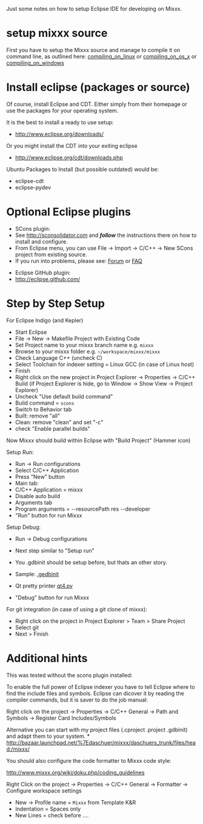 Just some notes on how to setup Eclipse IDE for developing on Mixxx.

# setup mixxx source

First you have to setup the Mixxx source and manage to compile it on
command line, as outlined here:
[compiling\_on\_linux](compiling_on_linux) or
[compiling\_on\_os\_x](compiling_on_os_x) or
[compiling\_on\_windows](compiling_on_windows)

# Install eclipse (packages or source)

Of course, install Eclipse and CDT. Either simply from their homepage or
use the packages for your operating system.

It is the best to install a ready to use setup:

  - <http://www.eclipse.org/downloads/>

Or you might install the CDT into your exiting eclipse

  - <http://www.eclipse.org/cdt/downloads.php>

Ubuntu Packages to Install (but possible outdated) would be:

  - eclipse-cdt
  - eclipse-pydev

# Optional Eclipse plugins

  - SCons plugin: 
  - See <http://sconsolidator.com> and ***follow*** the instructions
    there on how to install and configure. 
  - From Eclipse menu, you can use File -\> Import -\> C/C++ -\> New
    SCons project from existing source.
  - If you run into problems, please see:
    [Forum](http://www.sconsolidator.ch/projects/sconsolidator/boards)
    or
    [FAQ](http://www.sconsolidator.ch/projects/sconsolidator/wiki/FAQ)

<!-- end list -->

  - Eclipse GitHub plugin:
  - <http://eclipse.github.com/>

# Step by Step Setup

For Eclipse Indigo (and Kepler)

  - Start Eclipse
  - File -\> New -\> Makefile Project with Existing Code
  - Set Project name to your mixxx branch name e.g. `mixxx`
  - Browse to your mixxx folder e.g. `~/workspace/mixxx/mixxx`
  - Check Language C++ (uncheck C)
  - Select Toolchain for indexer setting = Linux GCC (in case of Linux
    host) 
  - Finish 
  - Right click on the new project in Project Explorer -\> Properties
    -\> C/C++ Build (if Project Explorer is hide, go to Window -\> Show
    View -\> Project Explorer)
  - Uncheck "Use default build command"
  - Build command = `scons`
  - Switch to Behavior tab
  - Built: remove "all"
  - Clean: remove "clean" and set "-c"
  - check "Enable parallel builds" 

Now Mixxx should build within Eclipse with "Build Project" (Hammer icon)

Setup Run:

  - Run -\> Run configurations 
  - Select C/C++ Application 
  - Press "New" button 
  - Main tab:
  - C/C++ Application = mixxx
  - Disable auto build
  - Arguments tab 
  - Program arguments = --resourcePath res --developer 
  - "Run" button for run Mixxx

Setup Debug:

  - Run -\> Debug configurations 
  - Next step similar to "Setup run"
  - You .gdbinit should be setup before, but thats an other story.
  - Sample:
    [.gedbinit](http://bazaar.launchpad.net/~daschuer/mixxx/daschuers_trunk/view/head:/mixxx/.gdbinit)
    
  - Qt pretty printer
    [qt4.py](http://quickgit.kde.org/?p=kdevelop.git&a=blob&h=1373a79f38a359f4d0756e0bc7d14317311a16f8&f=debuggers%2Fgdb%2Fprinters%2Fqt4.py&o=plain)
  - "Debug" button for run Mixxx

For git integration (in case of using a git clone of mixxx):

  - Right click on the project in Project Explorer \> Team \> Share
    Project
  - Select git 
  - Next \> Finish 

# Additional hints

This was tested without the scons plugin installed:

To enable the full power of Eclipse indexer you have to tell Eclipse
where to find the include files and symbols. Eclipse can dicover it by
reading the compiler commands, but it is saver to do the job manual:

Right click on the project -\> Properties -\> C/C++ General -\> Path and
Symbols -\> Register Card Includes/Symbols

Alternative you can start with my project files (.cproject .project
.gdbinit) and adapt them to your system. \*
<http://bazaar.launchpad.net/%7Edaschuer/mixxx/daschuers_trunk/files/head:/mixxx/>

You should also configure the code formatter to Mixxx code style:

<http://www.mixxx.org/wiki/doku.php/coding_guidelines>

Right Click on the project -\> Properties -\> C/C++ General -\>
Formatter -\> Configure workspace settings

  - New -\> Profile name = `Mixxx` from Template K\&R
  - Indentation = Spaces only
  - New Lines = check before ....
